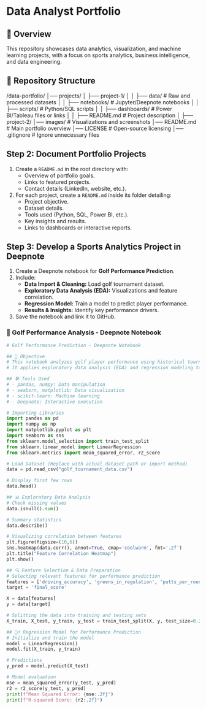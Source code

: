 # Data Analyst Portfolio

## 📌 Overview
This repository showcases data analytics, visualization, and machine learning projects, with a focus on sports analytics, business intelligence, and data engineering.

## 📂 Repository Structure
/data-portfolio/ 
│── projects/ │ 
├── project-1/ │
│ ├── data/          # Raw and processed datasets 
│ │ ├── notebooks/   # Jupyter/Deepnote notebooks 
│ │ ├── scripts/     # Python/SQL scripts 
│ │ ├── dashboards/  # Power BI/Tableau files or links 
│ │ ├── README.md    # Project description 
│ ├── project-2/ 
│── images/ # Visualizations and screenshots 
│── README.md # Main portfolio overview 
│── LICENSE # Open-source licensing 
│── .gitignore # Ignore unnecessary files

## **Step 2: Document Portfolio Projects**
1. Create a `README.md` in the root directory with:
   - Overview of portfolio goals.
   - Links to featured projects.
   - Contact details (LinkedIn, website, etc.).
2. For each project, create a `README.md` inside its folder detailing:
   - Project objective.
   - Dataset details.
   - Tools used (Python, SQL, Power BI, etc.).
   - Key insights and results.
   - Links to dashboards or interactive reports.

## **Step 3: Develop a Sports Analytics Project in Deepnote**
1. Create a Deepnote notebook for **Golf Performance Prediction**.
2. Include:
   - **Data Import & Cleaning:** Load golf tournament dataset.
   - **Exploratory Data Analysis (EDA):** Visualizations and feature correlation.
   - **Regression Model:** Train a model to predict player performance.
   - **Results & Insights:** Identify key performance drivers.
3. Save the notebook and link it to GitHub.

### 📌 Golf Performance Analysis - Deepnote Notebook
```python
# Golf Performance Prediction - Deepnote Notebook

## 📌 Objective
# This notebook analyzes golf player performance using historical tournament data.
# It applies exploratory data analysis (EDA) and regression modeling to predict performance.

## 🛠 Tools Used
# - pandas, numpy: Data manipulation
# - seaborn, matplotlib: Data visualization
# - scikit-learn: Machine learning
# - Deepnote: Interactive execution

# Importing Libraries
import pandas as pd
import numpy as np
import matplotlib.pyplot as plt
import seaborn as sns
from sklearn.model_selection import train_test_split
from sklearn.linear_model import LinearRegression
from sklearn.metrics import mean_squared_error, r2_score

# Load Dataset (Replace with actual dataset path or import method)
data = pd.read_csv("golf_tournament_data.csv")

# Display first few rows
data.head()

## 📊 Exploratory Data Analysis
# Check missing values
data.isnull().sum()

# Summary statistics
data.describe()

# Visualizing correlation between features
plt.figure(figsize=(10,6))
sns.heatmap(data.corr(), annot=True, cmap='coolwarm', fmt='.2f')
plt.title("Feature Correlation Heatmap")
plt.show()

## 🔍 Feature Selection & Data Preparation
# Selecting relevant features for performance prediction
features = ['driving_accuracy', 'greens_in_regulation', 'putts_per_round', 'scrambling']
target = 'final_score'

X = data[features]
y = data[target]

# Splitting the data into training and testing sets
X_train, X_test, y_train, y_test = train_test_split(X, y, test_size=0.2, random_state=42)

## 🏌️‍♂️ Regression Model for Performance Prediction
# Initialize and train the model
model = LinearRegression()
model.fit(X_train, y_train)

# Predictions
y_pred = model.predict(X_test)

# Model evaluation
mse = mean_squared_error(y_test, y_pred)
r2 = r2_score(y_test, y_pred)
print(f"Mean Squared Error: {mse:.2f}")
print(f"R-squared Score: {r2:.2f}")
